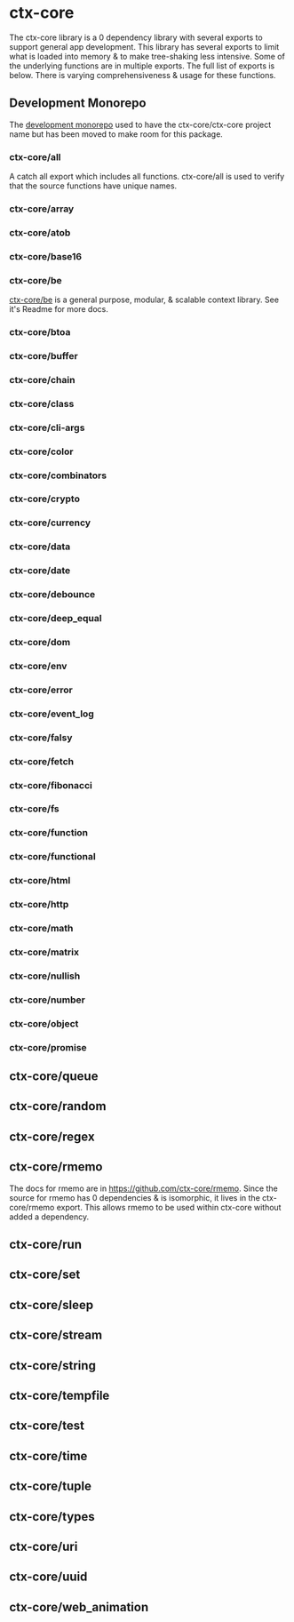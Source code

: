 # ctx-core

The ctx-core library is a 0 dependency library with several exports to support general app development. This library has several exports to limit what is loaded into memory & to make tree-shaking less intensive. Some of the underlying functions are in multiple exports. The full list of exports is below. There is varying comprehensiveness & usage for these functions.

## Development Monorepo

The [development monorepo](https://github.com/ctx-core/dev) used to have the ctx-core/ctx-core project name but has been moved to make room for this package.

### ctx-core/all

A catch all export which includes all functions. ctx-core/all is used to verify that the source functions have unique names.

### ctx-core/array

### ctx-core/atob

### ctx-core/base16

### ctx-core/be

[ctx-core/be](https://github.com/ctx-core/be) is a general purpose, modular, & scalable context library. See it's Readme for more docs.

### ctx-core/btoa

### ctx-core/buffer

### ctx-core/chain

### ctx-core/class

### ctx-core/cli-args

### ctx-core/color

### ctx-core/combinators

### ctx-core/crypto

### ctx-core/currency

### ctx-core/data

### ctx-core/date

### ctx-core/debounce

### ctx-core/deep_equal

### ctx-core/dom

### ctx-core/env

### ctx-core/error

### ctx-core/event_log

### ctx-core/falsy

### ctx-core/fetch

### ctx-core/fibonacci

### ctx-core/fs

### ctx-core/function

### ctx-core/functional

### ctx-core/html

### ctx-core/http

### ctx-core/math

### ctx-core/matrix

### ctx-core/nullish

### ctx-core/number

### ctx-core/object

### ctx-core/promise

## ctx-core/queue

## ctx-core/random

## ctx-core/regex

## ctx-core/rmemo

The docs for rmemo are in https://github.com/ctx-core/rmemo. Since the source for rmemo has 0 dependencies & is isomorphic, it lives in the ctx-core/rmemo export. This allows rmemo to be used within ctx-core without added a dependency.

## ctx-core/run

## ctx-core/set

## ctx-core/sleep

## ctx-core/stream

## ctx-core/string

## ctx-core/tempfile

## ctx-core/test

## ctx-core/time

## ctx-core/tuple

## ctx-core/types

## ctx-core/uri

## ctx-core/uuid

## ctx-core/web_animation
